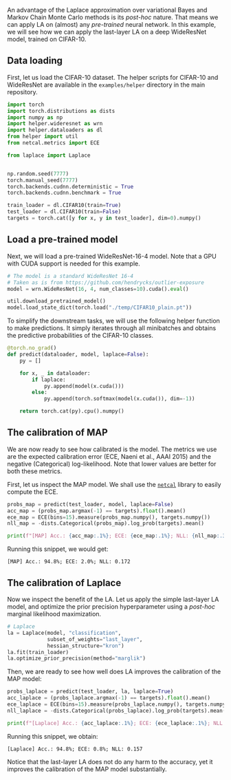 An advantage of the Laplace approximation over variational Bayes and Markov Chain Monte Carlo methods is its _post-hoc_ nature. That means we can apply LA on (almost) any _pre-trained_ neural network. In this example, we will see how we can apply the last-layer LA on a deep WideResNet model, trained on CIFAR-10.

## Data loading

First, let us load the CIFAR-10 dataset. The helper scripts for CIFAR-10 and WideResNet are available in the `examples/helper` directory in the main repository.

```python
import torch
import torch.distributions as dists
import numpy as np
import helper.wideresnet as wrn
import helper.dataloaders as dl
from helper import util
from netcal.metrics import ECE

from laplace import Laplace


np.random.seed(7777)
torch.manual_seed(7777)
torch.backends.cudnn.deterministic = True
torch.backends.cudnn.benchmark = True

train_loader = dl.CIFAR10(train=True)
test_loader = dl.CIFAR10(train=False)
targets = torch.cat([y for x, y in test_loader], dim=0).numpy()
```

## Load a pre-trained model

Next, we will load a pre-trained WideResNet-16-4 model. Note that a GPU with CUDA support is needed for this example.

```python
# The model is a standard WideResNet 16-4
# Taken as is from https://github.com/hendrycks/outlier-exposure
model = wrn.WideResNet(16, 4, num_classes=10).cuda().eval()

util.download_pretrained_model()
model.load_state_dict(torch.load("./temp/CIFAR10_plain.pt"))
```

To simplify the downstream tasks, we will use the following helper function to make predictions. It simply iterates through all minibatches and obtains the predictive probabilities of the CIFAR-10 classes.

```python
@torch.no_grad()
def predict(dataloader, model, laplace=False):
    py = []

    for x, _ in dataloader:
        if laplace:
            py.append(model(x.cuda()))
        else:
            py.append(torch.softmax(model(x.cuda()), dim=-1))

    return torch.cat(py).cpu().numpy()
```

## The calibration of MAP

We are now ready to see how calibrated is the model. The metrics we use are the expected calibration error (ECE, Naeni et al., AAAI 2015) and the negative (Categorical) log-likelihood. Note that lower values are better for both these metrics.

First, let us inspect the MAP model. We shall use the [`netcal`](https://github.com/fabiankueppers/calibration-framework) library to easily compute the ECE.

```python
probs_map = predict(test_loader, model, laplace=False)
acc_map = (probs_map.argmax(-1) == targets).float().mean()
ece_map = ECE(bins=15).measure(probs_map.numpy(), targets.numpy())
nll_map = -dists.Categorical(probs_map).log_prob(targets).mean()

print(f"[MAP] Acc.: {acc_map:.1%}; ECE: {ece_map:.1%}; NLL: {nll_map:.3}")
```

Running this snippet, we would get:

```
[MAP] Acc.: 94.8%; ECE: 2.0%; NLL: 0.172
```

## The calibration of Laplace

Now we inspect the benefit of the LA. Let us apply the simple last-layer LA model, and optimize the prior precision hyperparameter using a _post-hoc_ marginal likelihood maximization.

```python
# Laplace
la = Laplace(model, "classification",
             subset_of_weights="last_layer",
             hessian_structure="kron")
la.fit(train_loader)
la.optimize_prior_precision(method="marglik")
```

Then, we are ready to see how well does LA improves the calibration of the MAP model:

```python
probs_laplace = predict(test_loader, la, laplace=True)
acc_laplace = (probs_laplace.argmax(-1) == targets).float().mean()
ece_laplace = ECE(bins=15).measure(probs_laplace.numpy(), targets.numpy())
nll_laplace = -dists.Categorical(probs_laplace).log_prob(targets).mean()

print(f"[Laplace] Acc.: {acc_laplace:.1%}; ECE: {ece_laplace:.1%}; NLL: {nll_laplace:.3}")
```

Running this snippet, we obtain:

```
[Laplace] Acc.: 94.8%; ECE: 0.8%; NLL: 0.157
```

Notice that the last-layer LA does not do any harm to the accuracy, yet it improves the calibration of the MAP model substantially.
